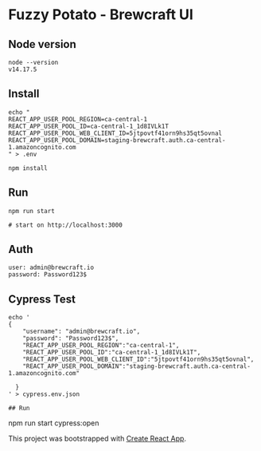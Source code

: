 # Fuzzy Potato - Brewcraft UI

## Node version
```
node --version
v14.17.5
```

## Install
```
echo "
REACT_APP_USER_POOL_REGION=ca-central-1
REACT_APP_USER_POOL_ID=ca-central-1_1d8IVLk1T
REACT_APP_USER_POOL_WEB_CLIENT_ID=5jtpovtf41orn9hs35qt5ovnal
REACT_APP_USER_POOL_DOMAIN=staging-brewcraft.auth.ca-central-1.amazoncognito.com
" > .env

npm install
```

## Run
```
npm run start

# start on http://localhost:3000
```

## Auth
```
user: admin@brewcraft.io
password: Password123$
```

## Cypress Test
```
echo '
{
    "username": "admin@brewcraft.io",
    "password": "Password123$",
    "REACT_APP_USER_POOL_REGION":"ca-central-1",
    "REACT_APP_USER_POOL_ID":"ca-central-1_1d8IVLk1T",
    "REACT_APP_USER_POOL_WEB_CLIENT_ID":"5jtpovtf41orn9hs35qt5ovnal",
    "REACT_APP_USER_POOL_DOMAIN":"staging-brewcraft.auth.ca-central-1.amazoncognito.com"

  }
' > cypress.env.json

## Run

```
npm run start cypress:open

This project was bootstrapped with [Create React App](https://github.com/facebook/create-react-app).
